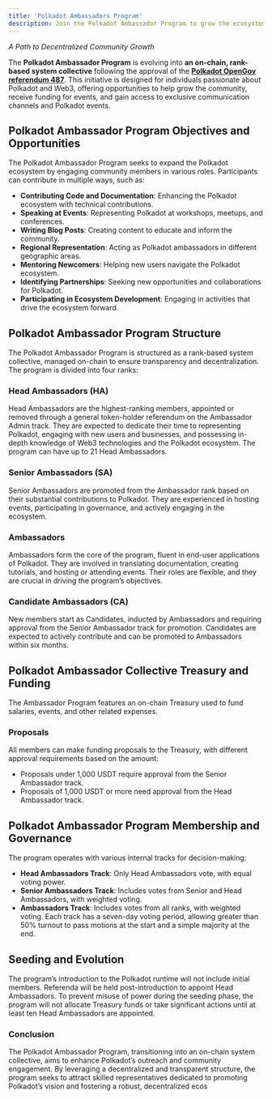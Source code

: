 ```yaml
---
title: 'Polkadot Ambassadors Program'
description: Join the Polkadot Ambassador Program to grow the ecosystem promotin Polkadot, hosting events, and engaging in the Web3 community.
---
```


*A Path to Decentralized Community Growth*

The **Polkadot Ambassador Program** is evolving into **an on-chain, rank-based system collective** following the approval of the [**Polkadot OpenGov referendum 487**](https://polkadot.polkassembly.io/referenda/487). This initiative is designed for individuals passionate about Polkadot and Web3, offering opportunities to help grow the community, receive funding for events, and gain access to exclusive communication channels and Polkadot events.

## Polkadot Ambassador Program Objectives and Opportunities
The Polkadot Ambassador Program seeks to expand the Polkadot ecosystem by engaging community members in various roles. Participants can contribute in multiple ways, such as:

- **Contributing Code and Documentation**: Enhancing the Polkadot ecosystem with technical contributions.
- **Speaking at Events**: Representing Polkadot at workshops, meetups, and conferences.
- **Writing Blog Posts**: Creating content to educate and inform the community.
- **Regional Representation**: Acting as Polkadot ambassadors in different geographic areas.
- **Mentoring Newcomers**: Helping new users navigate the Polkadot ecosystem.
- **Identifying Partnerships**: Seeking new opportunities and collaborations for Polkadot.
- **Participating in Ecosystem Development**: Engaging in activities that drive the ecosystem forward.

## Polkadot Ambassador Program Structure
The Polkadot Ambassador Program is structured as a rank-based system collective, managed on-chain to ensure transparency and decentralization. The program is divided into four ranks:

### Head Ambassadors (HA)
Head Ambassadors are the highest-ranking members, appointed or removed through a general token-holder referendum on the Ambassador Admin track. They are expected to dedicate their time to representing Polkadot, engaging with new users and businesses, and possessing in-depth knowledge of Web3 technologies and the Polkadot ecosystem. The program can have up to 21 Head Ambassadors.

### Senior Ambassadors (SA)
Senior Ambassadors are promoted from the Ambassador rank based on their substantial contributions to Polkadot. They are experienced in hosting events, participating in governance, and actively engaging in the ecosystem.

### Ambassadors
Ambassadors form the core of the program, fluent in end-user applications of Polkadot. They are involved in translating documentation, creating tutorials, and hosting or attending events. Their roles are flexible, and they are crucial in driving the program’s objectives.

### Candidate Ambassadors (CA)
New members start as Candidates, inducted by Ambassadors and requiring approval from the Senior Ambassador track for promotion. Candidates are expected to actively contribute and can be promoted to Ambassadors within six months.

## Polkadot Ambassador Collective Treasury and Funding
The Ambassador Program features an on-chain Treasury used to fund salaries, events, and other related expenses.

### Proposals
All members can make funding proposals to the Treasury, with different approval requirements based on the amount:
- Proposals under 1,000 USDT require approval from the Senior Ambassador track.
- Proposals of 1,000 USDT or more need approval from the Head Ambassador track.

## Polkadot Ambassador Program Membership and Governance
The program operates with various internal tracks for decision-making:
- **Head Ambassadors Track**: Only Head Ambassadors vote, with equal voting power.
- **Senior Ambassadors Track**: Includes votes from Senior and Head Ambassadors, with weighted voting.
- **Ambassadors Track**: Includes votes from all ranks, with weighted voting.
Each track has a seven-day voting period, allowing greater than 50% turnout to pass motions at the start and a simple majority at the end.

## Seeding and Evolution
The program’s introduction to the Polkadot runtime will not include initial members. Referenda will be held post-introduction to appoint Head Ambassadors. To prevent misuse of power during the seeding phase, the program will not allocate Treasury funds or take significant actions until at least ten Head Ambassadors are appointed.

### Conclusion
The Polkadot Ambassador Program, transitioning into an on-chain system collective, aims to enhance Polkadot’s outreach and community engagement. By leveraging a decentralized and transparent structure, the program seeks to attract skilled representatives dedicated to promoting Polkadot’s vision and fostering a robust, decentralized ecos